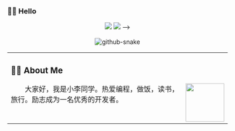 ###  🙋‍♂️ Hello

<div align="center">
  
  <!-- dynamic typing effect 动态打字效果 -->
  <div>
      <img src="https://readme-typing-svg.demolab.com?font=Fira+Code&pause=1000&width=435&lines=console.log(%22小李同学祝您今天愉快!%22);/>
  </div>

  <!-- knock code pictures 敲代码的图片 
  <picture>
    <source media="(prefers-color-scheme: dark)" srcset="https://cdn.jsdelivr.net/gh/sun0225SUN/sun0225SUN/assets/images/coding.gif" />
    <source media="(prefers-color-scheme: light)" srcset="https://cdn.jsdelivr.net/gh/sun0225SUN/sun0225SUN/assets/images/developer.svg" height="225px" />
    <img src="https://cdn.jsdelivr.net/gh/sun0225SUN/sun0225SUN/assets/images/coding.gif" />
  </picture> -->

  <!-- for beauty 留个空行好看点 -->
  <div>&nbsp;</div>

  <!-- Snake Code Contribution Map 贪吃蛇代码贡献图 -->
  <picture>
    <source media="(prefers-color-scheme: dark)" srcset="https://cdn.jsdelivr.net/gh/sun0225SUN/sun0225SUN/profile-snake-contrib/github-contribution-grid-snake-dark.svg" />
    <source media="(prefers-color-scheme: light)" srcset="https://cdn.jsdelivr.net/gh/sun0225SUN/sun0225SUN/profile-snake-contrib/github-contribution-grid-snake.svg" />
    <img alt="github-snake" src="https://cdn.jsdelivr.net/gh/sun0225SUN/sun0225SUN/profile-snake-contrib/github-contribution-grid-snake-dark.svg" />
  </picture>

</div>


<table>
  
<tr><td>

### 👨‍💻 About Me

<img align="right" width="88" src="https://cdn.jsdelivr.net/gh/sun0225SUN/sun0225SUN/assets/images/astronaut.png" />


<p>&emsp;&emsp;大家好，我是小李同学。热爱编程，做饭，读书，旅行。励志成为一名优秀的开发者。</p>

</td></tr>
 <!--
<tr>
  <td> ![Dusai's GitHub stats](https://github-readme-stats.vercel.app/api?username=liMingHui-00) https://github-readme-stats.vercel.app/api?username=liMingHui-00 </td>
</tr>  -->
</table>


